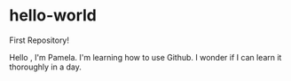 # hello-world
First Repository!

Hello , I'm Pamela. I'm learning how to use Github. I wonder if I can learn it thoroughly 
in a day. 
